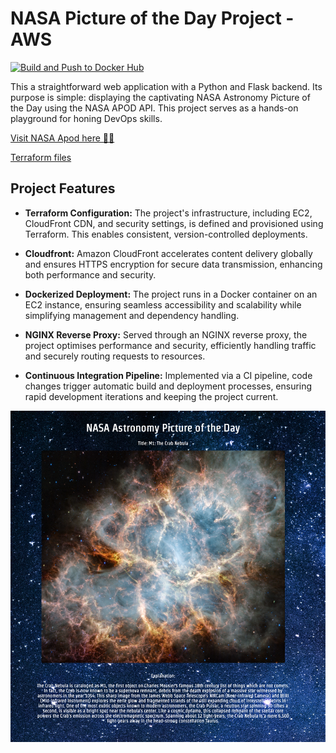 # NASA Picture of the Day Project - AWS

[![Build and Push to Docker Hub](https://github.com/jakesiney/NASA_Picture_of_the_Day/actions/workflows/CI.yml/badge.svg)](https://github.com/jakesiney/NASA_Picture_of_the_Day/actions/workflows/CI.yml)

This a straightforward web application with a Python and Flask backend. Its purpose is simple: displaying the captivating NASA Astronomy Picture of the Day using the NASA APOD API. This project serves as a hands-on playground for honing DevOps skills.

[Visit NASA Apod here 🚀🌌](https://apod.jakesiney.com)

[Terraform files](https://github.com/jakesiney/Terraform-Projects-Server-AWS)

## Project Features

- **Terraform Configuration:** The project's infrastructure, including EC2, CloudFront CDN, and security settings, is defined and provisioned using Terraform. This enables consistent, version-controlled deployments.

- **Cloudfront:** Amazon CloudFront accelerates content delivery globally and ensures HTTPS encryption for secure data transmission, enhancing both performance and security.

- **Dockerized Deployment:** The project runs in a Docker container on an EC2 instance, ensuring seamless accessibility and scalability while simplifying management and dependency handling.

- **NGINX Reverse Proxy:** Served through an NGINX reverse proxy, the project optimises performance and security, efficiently handling traffic and securely routing requests to resources.

- **Continuous Integration Pipeline:** Implemented via a CI pipeline, code changes trigger automatic build and deployment processes, ensuring rapid development iterations and keeping the project current.



![Alt text](/Screenshot%202023-11-09%20at%2015.19.04.png)

